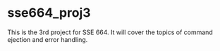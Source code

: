 # sse664_proj3
 This is the 3rd project for SSE 664. It will cover the topics of command ejection and error handling.
